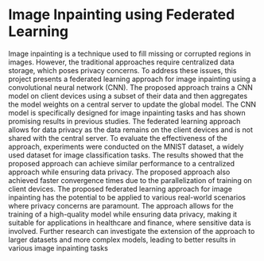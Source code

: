 # Image Inpainting using Federated Learning

Image inpainting is a technique used to fill missing or corrupted regions in images. However, the 
traditional approaches require centralized data storage, which poses privacy concerns. To 
address these issues, this project presents a federated learning approach for image inpainting 
using a convolutional neural network (CNN).
The proposed approach trains a CNN model on client devices using a subset of their data and 
then aggregates the model weights on a central server to update the global model. The CNN 
model is specifically designed for image inpainting tasks and has shown promising results in 
previous studies. The federated learning approach allows for data privacy as the data remains on 
the client devices and is not shared with the central server.
To evaluate the effectiveness of the approach, experiments were conducted on the MNIST 
dataset, a widely used dataset for image classification tasks. The results showed that the 
proposed approach can achieve similar performance to a centralized approach while ensuring 
data privacy. The proposed approach also achieved faster convergence times due to the 
parallelization of training on client devices.
The proposed federated learning approach for image inpainting has the potential to be applied to 
various real-world scenarios where privacy concerns are paramount. The approach allows for the 
training of a high-quality model while ensuring data privacy, making it suitable for applications 
in healthcare and finance, where sensitive data is involved. Further research can investigate the 
extension of the approach to larger datasets and more complex models, leading to better results 
in various image inpainting tasks
